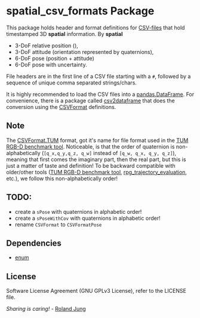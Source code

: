 # spatial_csv_formats Package

This package holds header and format definitions for [CSV-files](https://en.wikipedia.org/wiki/Comma-separated_values) that hold timestamped 3D **spatial** information. 
By **spatial** 
- 3-DoF relative position (), 
- 3-DoF attitude (orientation represented by quaternions), 
- 6-DoF pose (position + attitude)
- 6-DoF pose with uncertainty.

File headers are in the first line of a CSV file starting with a `#`, followed by a sequence of unique comma separated strings/chars. 

It is highly recommended to load the CSV files into a [pandas.DataFrame](). For convenience, there is a package called [csv2dataframe]() that does the conversion using the [CSVFormat](CSVFormat.py) definitions.



## Note
The [CSVFormat.TUM](CSVFormat.py) format, got it's name for file format used in the [TUM RGB-D benchmark tool](ttps://vision.in.tum.de/data/datasets/rgbd-dataset/tools#evaluation). Noticeable, is that the order of quaternion is non-alphabetically (`[q_x,q_y,q_z, q_w]` instead of `[q_w, q_x, q_y, q_z]`), meaning that first comes the imaginary part, then the real part, but this is just a matter of taste and definition! To be backward compatible with older/other tools ([TUM RGB-D benchmark tool](ttps://vision.in.tum.de/data/datasets/rgbd-dataset/tools#evaluation), [rpg_trajectory_evaluation](https://github.com/uzh-rpg/rpg_trajectory_evaluation), etc.), we follow this non-alphabetically order!  


## TODO:

* create a `sPose` with quaternions in alphabetic order!
* create a `sPoseWithCov` with quaternions in alphabetic order!
* rename `CSVFormat` to `CSVFormatPose`

## Dependencies

* [enum]()




## License


Software License Agreement (GNU GPLv3  License), refer to the LICENSE file.

*Sharing is caring!* - [Roland Jung](https://github.com/jungr-ait)  

